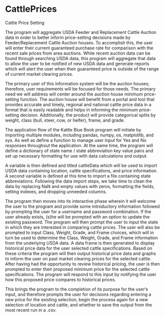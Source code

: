 # CattlePrices
Cattle Price Setting

The program will aggregate USDA Feeder and Replacement Cattle Auction data in order to better inform price-setting decisions made by Feeder/Replacement Cattle Auction houses. To accomplish this, the user will enter their current guaranteed purchase rate for comparison with the recent sale prices from area auctions. While recent auction data can be found through searching USDA data, this program will aggregate that data to allow the user to be notified of new USDA data and generate reports which will alert the user when their guaranteed price is outside of the range of current market clearing prices.

The primary user of this information system will be the auction houses; therefore, user requirements will be focused for those needs. The primary need we will address will center around the auction house minimum price-setting function. The auction house will benefit from a portal and tool that provides accurate and timely, regional and national cattle price data in a format that is easily readable and helps in informing the minimum price-setting decision. Additionally, the product will provide categorical splits by weight, class (bull, steer, cow, or heifer), frame, and grade.

The application flow of the Kattle Blue Book program will initiate by importing multiple modules, including pandas, numpy, os, matplotlib, and sys. As well as define a function to manage user input for Yes and No responses throughout the application. At the same time, the program will define a dictionary of state name / state abbreviation key value pairs and set up necessary formatting for use with data calculations and output.

A variable is then defined and titled cattleData which will be used to import USDA data containing location, cattle specifications, and price information.  A second variable is defined at this time to import a file containing state abbreviations. Following the data import steps, we take time to clean the data by replacing NaN and empty values with zeros, formatting the fields, setting indexes, and dropping unneeded columns.

The program then moves into its interactive phase wherein it will welcome the user to the program and provide some introductory information followed by prompting the user for a username and password combination. If the user already exists, (s)he will be prompted with an option to update the existing password. The program will then prompt the user to input the state in which they are interested in comparing cattle prices. The user will also be prompted to input Class, Weight, Grade, and Frame choices, which will in turn be used to determine the Class, Weight, Grade, and Frame information from the underlying USDA data. A data frame is then generated to display historical price data for the user selected cattle specifications. Based on these criteria the program will then output historical price data and graphs to inform the user on past market clearing prices for the selected cattle. After having had the opportunity to review historical pricing, the user is then prompted to enter their proposed minimum price for the selected cattle specifications. The program will respond to this input by notifying the user how this proposed price compares to historical prices.
 
This brings the program to the completion of its purpose for the user’s input, and therefore prompts the user for decisions regarding entering a new price for the existing selection, begin the process again for a new selection of location and cattle, and whether to save the output from the most recent run in a .csv.

